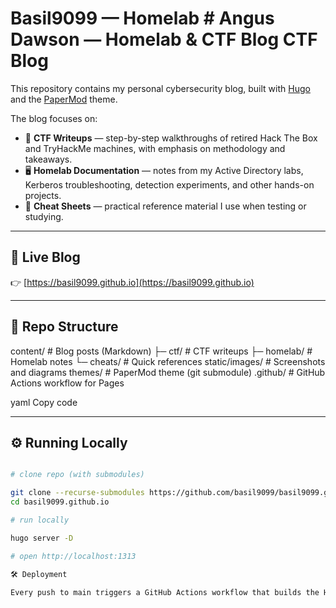 # Basil9099 — Homelab # Angus Dawson — Homelab & CTF Blog CTF Blog

This repository contains my personal cybersecurity blog, built with [Hugo](https://gohugo.io/) and the [PaperMod](https://github.com/adityatelange/hugo-PaperMod) theme.

The blog focuses on:

- 🧩 **CTF Writeups** — step-by-step walkthroughs of retired Hack The Box and TryHackMe machines, with emphasis on methodology and takeaways.
- 🖥️ **Homelab Documentation** — notes from my Active Directory labs, Kerberos troubleshooting, detection experiments, and other hands-on projects.
- 📒 **Cheat Sheets** — practical reference material I use when testing or studying.

---

## 🔗 Live Blog

👉 [https://basil9099.github.io](https://basil9099.github.io)

---

## 📂 Repo Structure

content/ # Blog posts (Markdown)
├─ ctf/ # CTF writeups
├─ homelab/ # Homelab notes
└─ cheats/ # Quick references
static/images/ # Screenshots and diagrams
themes/ # PaperMod theme (git submodule)
.github/ # GitHub Actions workflow for Pages

yaml
Copy code

---

## ⚙️ Running Locally

```bash

# clone repo (with submodules)

git clone --recurse-submodules https://github.com/basil9099/basil9099.github.io.git
cd basil9099.github.io

# run locally

hugo server -D

# open http://localhost:1313

🛠️ Deployment

Every push to main triggers a GitHub Actions workflow that builds the Hugo site and publishes it to GitHub Pages.
